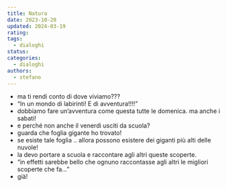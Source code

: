 ```yaml
---
title: Natura
date: 2023-10-20
updated: 2024-03-19
rating: 
tags:
  - dialoghi
status: 
categories:
  - dialoghi
authors:
  - stefano
---
```


- ma ti rendi conto di dove viviamo???
- “In un mondo di labirinti! E di avventura!!!!”
- dobbiamo fare un’avventura come questa tutte le domenica. ma anche i sabati!  
- e perché non anche il venerdì usciti da scuola?
- guarda che foglia gigante ho trovato!  
- se esiste tale foglia .. allora possono esistere dei giganti più alti delle nuvole!
- la devo portare a scuola e raccontare agli altri queste scoperte.
- “in effetti sarebbe bello che ognuno raccontasse agli altri le migliori scoperte che fa...”
- già!
